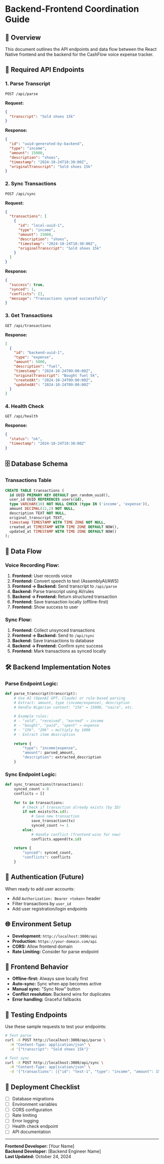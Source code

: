 # Backend-Frontend Coordination Guide

## 🎯 **Overview**
This document outlines the API endpoints and data flow between the React Native frontend and the backend for the CashFlow voice expense tracker.

## 📡 **Required API Endpoints**

### **1. Parse Transcript**
```
POST /api/parse
```
**Request:**
```json
{
  "transcript": "Sold shoes 15k"
}
```
**Response:**
```json
{
  "id": "uuid-generated-by-backend",
  "type": "income",
  "amount": 15000,
  "description": "shoes",
  "timestamp": "2024-10-24T10:30:00Z",
  "originalTranscript": "Sold shoes 15k"
}
```

### **2. Sync Transactions**
```
POST /api/sync
```
**Request:**
```json
{
  "transactions": [
    {
      "id": "local-uuid-1",
      "type": "income",
      "amount": 15000,
      "description": "shoes",
      "timestamp": "2024-10-24T10:30:00Z",
      "originalTranscript": "Sold shoes 15k"
    }
  ]
}
```
**Response:**
```json
{
  "success": true,
  "synced": 1,
  "conflicts": [],
  "message": "Transactions synced successfully"
}
```

### **3. Get Transactions**
```
GET /api/transactions
```
**Response:**
```json
[
  {
    "id": "backend-uuid-1",
    "type": "expense",
    "amount": 5000,
    "description": "fuel",
    "timestamp": "2024-10-24T09:00:00Z",
    "originalTranscript": "Bought fuel 5k",
    "createdAt": "2024-10-24T09:00:00Z",
    "updatedAt": "2024-10-24T09:00:00Z"
  }
]
```

### **4. Health Check**
```
GET /api/health
```
**Response:**
```json
{
  "status": "ok",
  "timestamp": "2024-10-24T10:30:00Z"
}
```

## 🗄️ **Database Schema**

### **Transactions Table**
```sql
CREATE TABLE transactions (
  id UUID PRIMARY KEY DEFAULT gen_random_uuid(),
  user_id UUID REFERENCES users(id),
  type VARCHAR(10) NOT NULL CHECK (type IN ('income', 'expense')),
  amount DECIMAL(12,2) NOT NULL,
  description TEXT NOT NULL,
  original_transcript TEXT,
  timestamp TIMESTAMP WITH TIME ZONE NOT NULL,
  created_at TIMESTAMP WITH TIME ZONE DEFAULT NOW(),
  updated_at TIMESTAMP WITH TIME ZONE DEFAULT NOW()
);
```

## 🔄 **Data Flow**

### **Voice Recording Flow:**
1. **Frontend:** User records voice
2. **Frontend:** Convert speech to text (AssemblyAI/AWS)
3. **Frontend → Backend:** Send transcript to `/api/parse`
4. **Backend:** Parse transcript using AI/rules
5. **Backend → Frontend:** Return structured transaction
6. **Frontend:** Save transaction locally (offline-first)
7. **Frontend:** Show success to user

### **Sync Flow:**
1. **Frontend:** Collect unsynced transactions
2. **Frontend → Backend:** Send to `/api/sync`
3. **Backend:** Save transactions to database
4. **Backend → Frontend:** Confirm sync success
5. **Frontend:** Mark transactions as synced locally

## 🛠️ **Backend Implementation Notes**

### **Parse Endpoint Logic:**
```python
def parse_transcript(transcript):
    # Use AI (OpenAI GPT, Claude) or rule-based parsing
    # Extract: amount, type (income/expense), description
    # Handle Nigerian context: "15k" = 15000, "naira", etc.
    
    # Example rules:
    # - "sold", "received", "earned" → income
    # - "bought", "paid", "spent" → expense  
    # - "15k", "20k" → multiply by 1000
    # - Extract item description
    
    return {
        "type": "income|expense",
        "amount": parsed_amount,
        "description": extracted_description
    }
```

### **Sync Endpoint Logic:**
```python
def sync_transactions(transactions):
    synced_count = 0
    conflicts = []
    
    for tx in transactions:
        # Check if transaction already exists (by ID)
        if not exists(tx.id):
            # Save new transaction
            save_transaction(tx)
            synced_count += 1
        else:
            # Handle conflict (frontend wins for now)
            conflicts.append(tx.id)
    
    return {
        "synced": synced_count,
        "conflicts": conflicts
    }
```

## 🔐 **Authentication (Future)**
When ready to add user accounts:
- Add `Authorization: Bearer <token>` header
- Filter transactions by `user_id`
- Add user registration/login endpoints

## 🌐 **Environment Setup**
- **Development:** `http://localhost:3000/api`
- **Production:** `https://your-domain.com/api`
- **CORS:** Allow frontend domain
- **Rate Limiting:** Consider for parse endpoint

## 📱 **Frontend Behavior**
- **Offline-first:** Always save locally first
- **Auto-sync:** Sync when app becomes active
- **Manual sync:** "Sync Now" button
- **Conflict resolution:** Backend wins for duplicates
- **Error handling:** Graceful fallbacks

## 🧪 **Testing Endpoints**
Use these sample requests to test your endpoints:

```bash
# Test parse
curl -X POST http://localhost:3000/api/parse \
  -H "Content-Type: application/json" \
  -d '{"transcript": "Sold shoes 15k"}'

# Test sync  
curl -X POST http://localhost:3000/api/sync \
  -H "Content-Type: application/json" \
  -d '{"transactions": [{"id": "test-1", "type": "income", "amount": 15000, "description": "shoes", "timestamp": "2024-10-24T10:30:00Z"}]}'
```

## 🚀 **Deployment Checklist**
- [ ] Database migrations
- [ ] Environment variables
- [ ] CORS configuration
- [ ] Rate limiting
- [ ] Error logging
- [ ] Health check endpoint
- [ ] API documentation

---
**Frontend Developer:** [Your Name]  
**Backend Developer:** [Backend Engineer Name]  
**Last Updated:** October 24, 2024